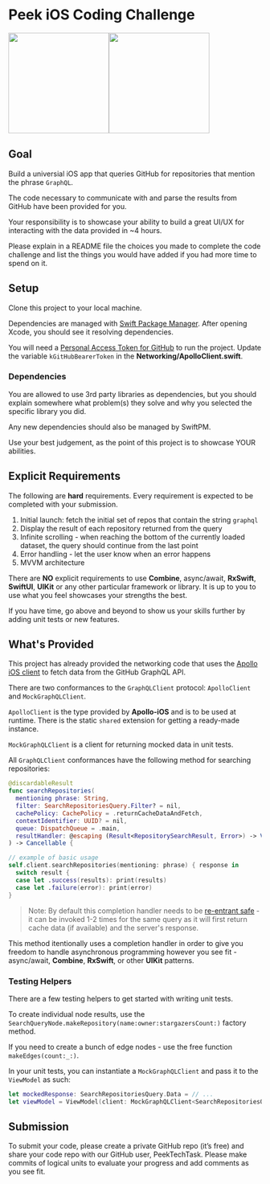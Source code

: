 # Peek iOS Coding Challenge

<img src="https://cdn.worldvectorlogo.com/logos/graphql.svg" width="200" height="200" /><img src="https://d2z5w7rcu7bmie.cloudfront.net/assets/images/logo.png" width="200" height="200" />

## Goal

Build a universial iOS app that queries GitHub for repositories that mention the phrase `GraphQL`.

The code necessary to communicate with and parse the results from GitHub have been provided for you.

Your responsibility is to showcase your ability to build a great UI/UX for interacting with the data provided in ~4 hours.

Please explain in a README file the choices you made to complete the code challenge and list the things you would have added if you had more time to spend on it.

## Setup

Clone this project to your local machine.

Dependencies are managed with [Swift Package Manager](https://developer.apple.com/documentation/swift_packages). After opening Xcode, you should see it resolving dependencies.

You will need a [Personal Access Token for GitHub]((https://help.github.com/articles/creating-a-personal-access-token-for-the-command-line/)) to run the project. Update the variable `kGitHubBearerToken` in the **Networking/ApolloClient.swift**.

### Dependencies
You are allowed to use 3rd party libraries as dependencies, but you should explain somewhere what problem(s) they solve and why you selected the specific library you did.

Any new dependencies should also be managed by SwiftPM.

Use your best judgement, as the point of this project is to showcase YOUR abilities.

## Explicit Requirements

The following are **hard** requirements. Every requirement is expected to be completed with your submission.

1. Initial launch: fetch the initial set of repos that contain the string `graphql`
1. Display the result of each repository returned from the query
1. Infinite scrolling - when reaching the bottom of the currently loaded dataset, the query should continue from the last point
1. Error handling - let the user know when an error happens
1. MVVM architecture

There are **NO** explicit requirements to use **Combine**, async/await, **RxSwift**, **SwiftUI**, **UIKit** or any other particular framework or library. It is up to you to use what you feel showcases your strengths the best.

If you have time, go above and beyond to show us your skills further by adding unit tests or new features.

## What's Provided
This project has already provided the networking code that uses the [Apollo iOS client](https://github.com/apollographql/apollo-ios) to fetch data from the GitHub GraphQL API.

There are two conformances to the `GraphQLClient` protocol: `ApolloClient` and `MockGraphQLClient`.

`ApolloClient` is the type provided by **Apollo-iOS** and is to be used at runtime. There is the static `shared` extension for getting a ready-made instance.

`MockGraphQLClient` is a client for returning mocked data in unit tests.

All `GraphQLClient` conformances have the following method for searching repositories:

```swift
@discardableResult
func searchRepositories(
  mentioning phrase: String,
  filter: SearchRepositoriesQuery.Filter? = nil,
  cachePolicy: CachePolicy = .returnCacheDataAndFetch,
  contextIdentifier: UUID? = nil,
  queue: DispatchQueue = .main,
  resultHandler: @escaping (Result<RepositorySearchResult, Error>) -> Void
) -> Cancellable {

// example of basic usage
self.client.searchRepositories(mentioning: phrase) { response in
  switch result {
  case let .success(results): print(results)
  case let .failure(error): print(error)
}
```

> Note: By default this completion handler needs to be [re-entrant safe](https://en.wikipedia.org/wiki/Reentrancy_(computing)) - it can be invoked 1-2 times for the same query as it will first return cache data (if available) and the server's response.

This method itentionally uses a completion handler in order to give you freedom to handle asynchronous programming however you see fit - async/await, **Combine**, **RxSwift**, or other **UIKit** patterns.

### Testing Helpers

There are a few testing helpers to get started with writing unit tests.

To create individual node results, use the `SearchQueryNode.makeRepository(name:owner:stargazersCount:)` factory method.

If you need to create a bunch of edge nodes - use the free function `makeEdges(count:_:)`.

In your unit tests, you can instantiate a `MockGraphQLClient` and pass it to the `ViewModel` as such:

```swift
let mockedResponse: SearchRepositoriesQuery.Data = // ...
let viewModel = ViewModel(client: MockGraphQLClient<SearchRepositoriesQuery>(response: mockedResponse))
```

## Submission
To submit your code, please create a private GitHub repo (it’s free) and share your code repo with our GitHub user, PeekTechTask. Please make commits of logical units to evaluate your progress and add comments as you see fit.

